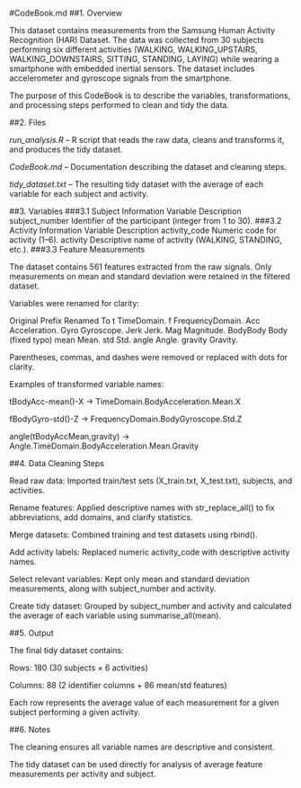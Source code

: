 #CodeBook.md
##1. Overview

This dataset contains measurements from the Samsung Human Activity Recognition (HAR) Dataset. The data was collected from 30 subjects performing six different activities (WALKING, WALKING_UPSTAIRS, WALKING_DOWNSTAIRS, SITTING, STANDING, LAYING) while wearing a smartphone with embedded inertial sensors. The dataset includes accelerometer and gyroscope signals from the smartphone.

The purpose of this CodeBook is to describe the variables, transformations, and processing steps performed to clean and tidy the data.

##2. Files

*run_analysis.R* – R script that reads the raw data, cleans and transforms it, and produces the tidy dataset.

*CodeBook.md* – Documentation describing the dataset and cleaning steps.

*tidy_dataset.txt* – The resulting tidy dataset with the average of each variable for each subject and activity.

##3. Variables
###3.1 Subject Information
Variable	Description
subject_number	Identifier of the participant (integer from 1 to 30).
###3.2 Activity Information
Variable	Description
activity_code	Numeric code for activity (1–6).
activity	Descriptive name of activity (WALKING, STANDING, etc.).
###3.3 Feature Measurements

The dataset contains 561 features extracted from the raw signals. Only measurements on mean and standard deviation were retained in the filtered dataset.

Variables were renamed for clarity:

Original Prefix	Renamed To
t	TimeDomain.
f	FrequencyDomain.
Acc	Acceleration.
Gyro	Gyroscope.
Jerk	Jerk.
Mag	Magnitude.
BodyBody	Body (fixed typo)
mean	Mean.
std	Std.
angle	Angle.
gravity	Gravity.

Parentheses, commas, and dashes were removed or replaced with dots for clarity.

Examples of transformed variable names:

tBodyAcc-mean()-X → TimeDomain.BodyAcceleration.Mean.X

fBodyGyro-std()-Z → FrequencyDomain.BodyGyroscope.Std.Z

angle(tBodyAccMean,gravity) → Angle.TimeDomain.BodyAcceleration.Mean.Gravity

##4. Data Cleaning Steps

Read raw data: Imported train/test sets (X_train.txt, X_test.txt), subjects, and activities.

Rename features: Applied descriptive names with str_replace_all() to fix abbreviations, add domains, and clarify statistics.

Merge datasets: Combined training and test datasets using rbind().

Add activity labels: Replaced numeric activity_code with descriptive activity names.

Select relevant variables: Kept only mean and standard deviation measurements, along with subject_number and activity.

Create tidy dataset: Grouped by subject_number and activity and calculated the average of each variable using summarise_all(mean).

##5. Output

The final tidy dataset contains:

Rows: 180 (30 subjects × 6 activities)

Columns: 88 (2 identifier columns + 86 mean/std features)

Each row represents the average value of each measurement for a given subject performing a given activity.

##6. Notes

The cleaning ensures all variable names are descriptive and consistent.

The tidy dataset can be used directly for analysis of average feature measurements per activity and subject.
